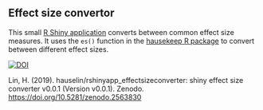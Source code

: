 ## Effect size convertor

This small [R Shiny application](http://escal.site) converts between common effect size measures. It uses the `es()` function in the [hausekeep R package](https://hauselin.github.io/hausekeep/) to convert between different effect sizes.

[![DOI](https://zenodo.org/badge/170142426.svg)](https://zenodo.org/badge/latestdoi/170142426)

Lin, H. (2019). hauselin/rshinyapp_effectsizeconverter: shiny effect size converter v0.0.1 (Version v0.0.1). Zenodo. https://doi.org/10.5281/zenodo.2563830

